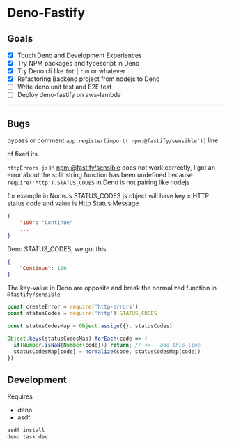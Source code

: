 # Deno-Fastify

## Goals
* [x] Touch Deno and Development Experiences  
* [x] Try NPM packages and typescript in Deno  
* [x] Try Deno cli like `fmt` | `run` or whatever  
* [x] Refactoring Backend project from nodejs to Deno  
* [ ] Write deno unit test and E2E test  
* [ ] Deploy deno-fastify on aws-lambda  

---

## Bugs
bypass or comment `app.register(import('npm:@fastify/sensible'))` line 

of fixed its

`httpErrors.js` in [npm:@fastify/sensible](https://github.com/fastify/fastify-sensible/blob/master/lib/httpErrors.js) does not work correctly, I got an error about the split string function has been undefined because `require('http').STATUS_CODES` in Deno is not pairing like nodejs

for example 
in NodeJs STATUS_CODES js object will have key = HTTP status code and value is Http Status Message
```json
{
    "100": "Continue"
    ...
}
```

Deno STATUS_CODES, we got this
```json
{
    "Continue": 100
}
```
The key-value in Deno are opposite and break the normalized function in `@fastify/sensible` 

```javascript
const createError = require('http-errors')
const statusCodes = require('http').STATUS_CODES

const statusCodesMap = Object.assign({}, statusCodes)

Object.keys(statusCodesMap).forEach(code => {
  if(Number.isNaN(Number(code))) return; // <<-- add this line
  statusCodesMap[code] = normalize(code, statusCodesMap[code])
})
```

## Development

Requires
- deno
- asdf

```bash
asdf install
deno task dev
```